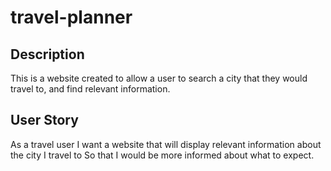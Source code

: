 # travel-planner

## Description

This is a website created to allow a user to search a city that they would travel to, and find relevant information.

## User Story

As a travel user
I want a website that will display relevant information about the city I travel to
So that I would be more informed about what to expect.